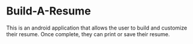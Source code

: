 # Build-A-Resume
This is an android application that allows the user to build and customize their resume. Once complete, they can print or save their resume.
